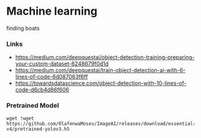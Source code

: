 # Machine learning
finding boats

### Links
- https://medium.com/deepquestai/object-detection-training-preparing-your-custom-dataset-6248679f0d1d
- https://medium.com/deepquestai/train-object-detection-ai-with-6-lines-of-code-6d087063f6ff
- https://towardsdatascience.com/object-detection-with-10-lines-of-code-d6cb4d86f606

### Pretrained Model
`wget !wget https://github.com/OlafenwaMoses/ImageAI/releases/download/essential-v4/pretrained-yolov3.h5`
